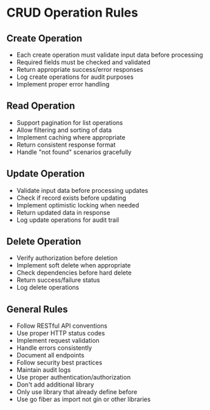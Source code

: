 # CRUD Operation Rules

## Create Operation
- Each create operation must validate input data before processing
- Required fields must be checked and validated
- Return appropriate success/error responses
- Log create operations for audit purposes
- Implement proper error handling

## Read Operation 
- Support pagination for list operations
- Allow filtering and sorting of data
- Implement caching where appropriate
- Return consistent response format
- Handle "not found" scenarios gracefully

## Update Operation
- Validate input data before processing updates
- Check if record exists before updating
- Implement optimistic locking when needed
- Return updated data in response
- Log update operations for audit trail

## Delete Operation
- Verify authorization before deletion
- Implement soft delete when appropriate
- Check dependencies before hard delete
- Return success/failure status
- Log delete operations

## General Rules
- Follow RESTful API conventions
- Use proper HTTP status codes
- Implement request validation
- Handle errors consistently
- Document all endpoints
- Follow security best practices
- Maintain audit logs
- Use proper authentication/authorization
- Don't add additional library
- Only use library that already define before
- Use go fiber as import not gin or other libraries
